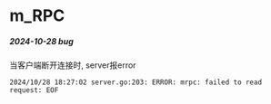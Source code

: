 # m_RPC

##### 2024-10-28 bug
当客户端断开连接时, server报error
```
2024/10/28 18:27:02 server.go:203: ERROR: mrpc: failed to read request: EOF
```
